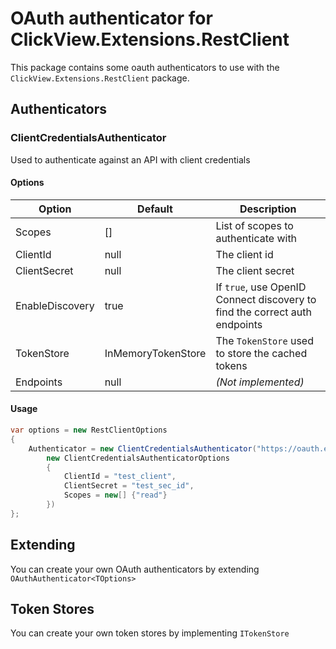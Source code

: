 # OAuth authenticator for ClickView.Extensions.RestClient #


This package contains some oauth authenticators to use with the `ClickView.Extensions.RestClient` package.


## Authenticators ##

### ClientCredentialsAuthenticator ###

Used to authenticate against an API with client credentials

#### Options ####
| Option |  Default | Description |
| ---- |  ---- | ---- |
| Scopes | [] | List of scopes to authenticate with |
| ClientId | null | The client id |
| ClientSecret | null | The client secret |
| EnableDiscovery | true | If `true`, use OpenID Connect discovery to find the correct auth endpoints |
| TokenStore | InMemoryTokenStore | The `TokenStore` used to store the cached tokens |
| Endpoints | null | _(Not implemented)_ |


#### Usage ####
```cs
var options = new RestClientOptions
{
    Authenticator = new ClientCredentialsAuthenticator("https://oauth.example.com",
        new ClientCredentialsAuthenticatorOptions
        {
            ClientId = "test_client",
            ClientSecret = "test_sec_id",
            Scopes = new[] {"read"}
        })
};
```


## Extending ##

You can create your own OAuth authenticators by extending `OAuthAuthenticator<TOptions>`

## Token Stores ##

You can create your own token stores by implementing `ITokenStore`